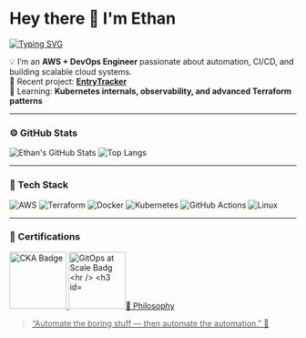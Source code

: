 # Hey there 👋 I'm Ethan

[![Typing SVG](https://readme-typing-svg.demolab.com?font=Fira+Code&weight=500&size=22&pause=1000&color=4AF626&center=true&vCenter=true&width=435&lines=AWS+%7C+DevOps+Engineer;Automation+and+Infrastructure+Enthusiast;Continuous+Learning+%26+Optimization)](https://git.io/typing-svg)

💡 I’m an **AWS + DevOps Engineer** passionate about automation, CI/CD, and building scalable cloud systems.  
🚀 Recent project: [**EntryTracker**](https://github.com/neon-eyes/EntryTracker)  
🌱 Learning: **Kubernetes internals, observability, and advanced Terraform patterns**

---

### ⚙️ GitHub Stats
![Ethan's GitHub Stats](https://github-readme-stats.vercel.app/api?username=neon-eyes&show_icons=true&theme=tokyonight)
![Top Langs](https://github-readme-stats.vercel.app/api/top-langs/?username=neon-eyes&layout=compact&theme=tokyonight)

---

### 🧠 Tech Stack
![AWS](https://img.shields.io/badge/AWS-%23FF9900.svg?style=for-the-badge&logo=amazonaws&logoColor=white)
![Terraform](https://img.shields.io/badge/Terraform-%235835CC.svg?style=for-the-badge&logo=terraform&logoColor=white)
![Docker](https://img.shields.io/badge/Docker-%230db7ed.svg?style=for-the-badge&logo=docker&logoColor=white)
![Kubernetes](https://img.shields.io/badge/Kubernetes-%23326ce5.svg?style=for-the-badge&logo=kubernetes&logoColor=white)
![GitHub Actions](https://img.shields.io/badge/GitHub_Actions-%232671E5.svg?style=for-the-badge&logo=githubactions&logoColor=white)
![Linux](https://img.shields.io/badge/Linux-FCC624?style=for-the-badge&logo=linux&logoColor=black)

---

### 🏅 Certifications

<a href="https://www.credly.com/badges/<your-cka-badge-id>/public_url">
  <img src="https://images.credly.com/size/200x200/images/8c6f243e-f3a0-4b1a-9d5a-7b1a2b4d3f61/CKA_badge.png" width="100" height="100" alt="CKA Badge">
</a>

<a href="https://www.credly.com/badges/<your-gitops-badge-id>/public_url">
  <img src="https://images.credly.com/size/200x200/images/8a928497-3d38-4b04-8bfb-798cf21c3409/Weaveworks-GitOps-at-Scale.png" width="100" height="100" alt="GitOps at Scale Badg


---

### 🧩 Philosophy
> “Automate the boring stuff — then automate the automation.” 🤖
